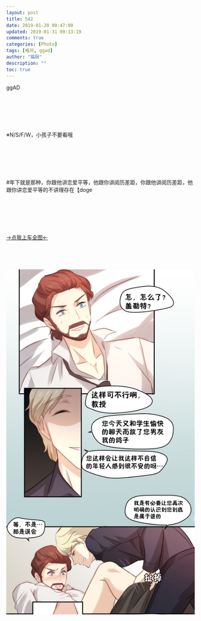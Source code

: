 ```yaml
---
layout: post
title: 542
date: 2019-01-20 00:47:00
updated: 2019-01-31 09:13:19
comments: true
categories: [Photo]
tags: [格邓, ggad]
author: "猫厨"
description: ""
toc: true
---
```


<p>ggAD</p> 
<p>&nbsp;<br /></p> 
<p>&nbsp;<br /></p> 
<p>&nbsp;<br /></p> 
<p>※N/S/F/W，小孩子不要看哦</p> 
<p>&nbsp;<br /></p> 
<p>&nbsp;<br /></p> 
<p>&nbsp;<br /></p> 
<p>#年下就是那种，你跟他讲恋爱平等，他跟你讲阅历差距，你跟他讲阅历差距，他跟你讲恋爱平等的不讲理存在【doge</p> 
<p>&nbsp;<br /></p> 
<p>&nbsp;<br /></p> 
<p>&nbsp;<br /></p> 
<p><a rel="nofollow" href="https://images-wixmp-ed30a86b8c4ca887773594c2.wixmp.com/intermediary/f/d97cf4c4-1f95-4c79-9e66-10b31d5fac97/dcybzzr-c35eded7-981c-4113-b88d-3fb16c6bdd73.jpg" target="_blank"  >→点我上车全图←</a></p> 
<p>&nbsp;<br /></p> 
<p><br /></p>

![](https://raw.githubusercontent.com/alicewish/meowchain247/master/img_cVZNdzJtQk9JV2QyQk1nMlNiQzRBSjVkWm9oQThxdDRWVjJtVmJ4UHN3Rjlab1h0VFNVdUh3PT0.jpg)